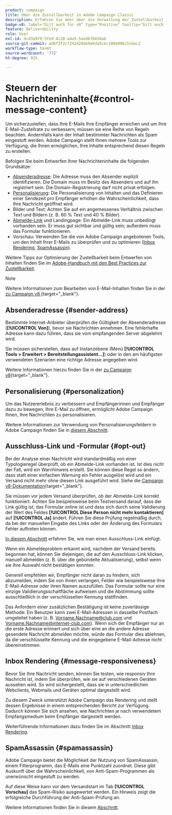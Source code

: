 ```yaml
---
product: campaign
title: Über die Zustellbarkeit in Adobe Campaign Classic
description: Erfahren Sie mehr über die Verwaltung der Zustellbarkeit in Adobe Campaign 
badge-v8: label="Gilt auch für v8" type="Positive" tooltip="Gilt auch für Campaign v8"
feature: Deliverability
role: User
exl-id: dcd3a9f9-5fe9-4c28-a4a5-5aed67b036ab
source-git-commit: ad6f3f2cf242d28de9e6da5cec100e096c5cbec2
workflow-type: tm+mt
source-wordcount: '772'
ht-degree: 92%

---
```


# Steuern der Nachrichteninhalte{#control-message-content}

Um sicherzustellen, dass Ihre E-Mails Ihre Empfänger erreichen und um Ihre E-Mail-Zustellrate zu verbessern, müssen sie eine Reihe von Regeln beachten. Andernfalls kann der Inhalt bestimmter Nachrichten als Spam eingestuft werden. Adobe Campaign stellt Ihnen mehrere Tools zur Verfügung, die Ihnen ermöglichen, Ihre Inhalte entsprechend diesen Regeln zu erstellen.

Befolgen Sie beim Entwerfen Ihrer Nachrichteninhalte die folgenden Grundsätze:

* [Absenderadresse](#sender-address): Die Adresse muss den Absender explizit identifizieren. Die Domain muss im Besitz des Absenders und auf ihn registriert sein. Die Domain-Registrierung darf nicht privat erfolgen.
* [Personalisierung](#personalization): Die Personalisierung von Inhalten und das Definieren einer Sendezeit pro Empfänger erhöhen die Wahrscheinlichkeit, dass Ihre Nachricht geöffnet wird.
* Bilder und Text: Achten Sie auf ein angemessenes Verhältnis zwischen Text und Bildern (z. B. 60 % Text und 40 % Bilder).
* [Abmelde-Link](#opt-out) und Landingpage: Ein Abmelde-Link muss unbedingt vorhanden sein. Er muss gut sichtbar und gültig sein; außerdem muss das Formular funktionieren.
* Vorschau: Verwenden Sie die von Adobe Campaign angebotenen Tools, um den Inhalt Ihrer E-Mails zu überprüfen und zu optimieren ([Inbox Rendering](#message-responsiveness), [SpamAssassin](#spamassassin)).

Weitere Tipps zur Optimierung der Zustellbarkeit beim Entwerfen von Inhalten finden Sie im [Adobe-Handbuch mit den Best Practices zur Zustellbarkeit](https://experienceleague.adobe.com/docs/deliverability-learn/deliverability-best-practice-guide/content-best-practices-for-optimal-delivery.html?lang=de).

>[!NOTE]
>
>Weitere Informationen zum Bearbeiten von E-Mail-Inhalten finden Sie in der [&#x200B; zu Campaign v8 &#x200B;](https://experienceleague.adobe.com/de/docs/campaign/campaign-v8/send/emails/defining-the-email-content){target="_blank"}.

## Absenderadresse {#sender-address}

Bestimmte Internet-Anbieter überprüfen die Gültigkeit der Absenderadresse (**[!UICONTROL Von]**), bevor sie Nachrichten annehmen. Eine fehlerhafte Adresse kann dazu führen, dass sie vom empfangenden Server abgelehnt wird.

Sie müssen sicherstellen, dass auf Instanzebene (Menü **[!UICONTROL Tools > Erweitert > Bereitstellungassistent...]**) oder in den am häufigsten verwendeten Szenarien eine richtige Adresse angegeben wird.

Weitere Informationen hierzu finden Sie in der [&#x200B; zu Campaign v8](https://experienceleague.adobe.com/de/docs/campaign/campaign-v8/send/emails/defining-the-email-content){target="_blank"}.

## Personalisierung {#personalization}

Um das Nutzererlebnis zu verbessern und Empfängerinnen und Empfänger dazu zu bewegen, Ihre E-Mail zu öffnen, ermöglicht Adobe Campaign Ihnen, Ihre Nachrichten zu personalisieren.

Weitere Informationen zur Verwendung von Personalisierungsfeldern in Adobe Campaign finden Sie in [diesem Abschnitt](personalization-fields.md).

## Ausschluss-Link und -Formular {#opt-out}

Bei der Analyse einer Nachricht wird standardmäßig von einer Typologieregel überprüft, ob ein Abmelde-Link vorhanden ist. Ist dies nicht der Fall, wird ein Warnhinweis erstellt. Sie können diese Regel so ändern, dass statt einer einfachen Warnung ein Fehler ausgelöst wird und ein Versand nicht mehr ohne diesen Link ausgeführt wird. Siehe die [Campaign v8-Dokumentation](https://experienceleague.adobe.com/docs/campaign/campaign-v8/send/validate/delivery-analysis.html?lang=de){target="_blank"}.

Sie müssen vor jedem Versand überprüfen, ob der Abmelde-Link korrekt funktioniert. Achten Sie beispielsweise beim Testversand darauf, dass der Link gültig ist, das Formular online ist und dass sich durch seine Validierung der Wert des Feldes **[!UICONTROL Diese Person nicht mehr kontaktieren]** auf **[!UICONTROL Ja]** ändert. Führen Sie diese Prüfung regelmäßig durch, da bei der manuellen Eingabe des Links oder der Änderung des Formulars Fehler auftreten können.

[In diesem Abschnitt](personalization-blocks.md#personalization-blocks-example) erfahren Sie, wie man einen Ausschluss-Link einfügt.

Wenn ein Abmeldeproblem erkannt wird, nachdem der Versand bereits begonnen hat, können Sie diejenigen, die auf den Ausschluss-Link klicken, manuell abmelden (z. B. über die gebündelte Aktualisierung), selbst wenn sie ihre Auswahl nicht bestätigen konnten.

Generell empfehlen wir, Empfänger nicht daran zu hindern, sich abzumelden, indem Sie von ihnen verlangen, Felder wie beispielsweise ihre E-Mail-Adresse oder ihren Namen auszufüllen. Das Formular sollte nur eine einzige Validierungsschaltfläche aufweisen und die Abstimmung sollte ausschließlich in der verschlüsselten Kennung stattfinden.

Das Anfordern einer zusätzlichen Bestätigung ist keine zuverlässige Methode: Ein Benutzer kann zwei E-Mail-Adressen in dasselbe Postfach umgeleitet haben (z. B. Vorname.Nachname@club.com und Vorname.Nachname@internet-club.com). Wenn sich der Empfänger nur an die erste Adresse erinnert und sich über eine an die andere Adresse gesendete Nachricht abmelden möchte, würde das Formular dies ablehnen, da die verschlüsselte Kennung und die eingegebene E-Mail-Adresse nicht übereinstimmen.

## Inbox Rendering {#message-responsiveness}

Bevor Sie Ihre Nachricht senden, können Sie testen, wie responsiv Ihre Nachricht ist, indem Sie überprüfen, wie sie auf verschiedenen Geräten aussehen wird. So wird sichergestellt, dass sie in unterschiedlichen Webclients, Webmails und Geräten optimal dargestellt wird.

Zu diesem Zweck unterstützt Adobe Campaign das Rendering und stellt dessen Ergebnisse in einem entsprechenden Bericht zur Verfügung. Dadurch können Sie sich ansehen, wie Nachrichten je nach verwendetem Empfangsmedium beim Empfänger dargestellt werden.

Weiterführende Informationen dazu finden Sie im Abschnitt [Inbox Rendering](inbox-rendering.md).

## SpamAssassin {#spamassassin}

Adobe Campaign bietet die Möglichkeit der Nutzung von SpamAssassin, einem Filterprogramm, das E-Mails eine Punktzahl zuordnet. Diese gibt Auskunft über die Wahrscheinlichkeit, von Anti-Spam-Programmen als unerwünscht eingestuft zu werden.

Auf diese Weise kann vor dem Versandstart im Tab **[!UICONTROL Vorschau]** das Spam-Risiko ausgewertet werden. Ein Hinweis zeigt die erfolgreiche Durchführung der Anti-Spam-Prüfung an.

Weitere Informationen finden Sie in diesem [Abschnitt](spamassassin.md).
